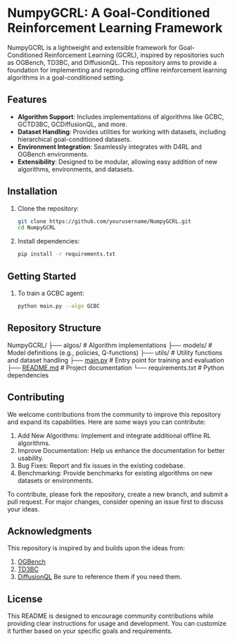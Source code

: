 # NumpyGCRL: A Goal-Conditioned Reinforcement Learning Framework

NumpyGCRL is a lightweight and extensible framework for Goal-Conditioned Reinforcement Learning (GCRL), inspired by repositories such as OGBench, TD3BC, and DiffusionQL. This repository aims to provide a foundation for implementing and reproducing offline reinforcement learning algorithms in a goal-conditioned setting.

## Features
- **Algorithm Support**: Includes implementations of algorithms like GCBC, GCTD3BC, GCDiffusionQL, and more.
- **Dataset Handling**: Provides utilities for working with datasets, including hierarchical goal-conditioned datasets.
- **Environment Integration**: Seamlessly integrates with D4RL and OGBench environments.
- **Extensibility**: Designed to be modular, allowing easy addition of new algorithms, environments, and datasets.

## Installation
1. Clone the repository:
   ```bash
   git clone https://github.com/yourusername/NumpyGCRL.git
   cd NumpyGCRL
2. Install dependencies: 
    ```bash
    pip install -r requirements.txt
## Getting Started
1. To train a GCBC agent:
    ```bash
    python main.py --algo GCBC
## Repository Structure
NumpyGCRL/
├── algos/                # Algorithm implementations
├── models/               # Model definitions (e.g., policies, Q-functions)
├── utils/                # Utility functions and dataset handling
├── [main.py](http://_vscodecontentref_/1)               # Entry point for training and evaluation
├── [README.md](http://_vscodecontentref_/2)             # Project documentation
└── requirements.txt      # Python dependencies
## Contributing
We welcome contributions from the community to improve this repository and expand its capabilities. Here are some ways you can contribute:
   1. Add New Algorithms: Implement and integrate additional offline RL algorithms.
   2. Improve Documentation: Help us enhance the documentation for better usability.
   3. Bug Fixes: Report and fix issues in the existing codebase.
   4. Benchmarking: Provide benchmarks for existing algorithms on new datasets or environments.

To contribute, please fork the repository, create a new branch, and submit a pull request. For major changes, consider opening an issue first to discuss your ideas.
## Acknowledgments
This repository is inspired by and builds upon the ideas from:
1. [OGBench](https://github.com/seohongpark/ogbench)
2. [TD3BC](https://github.com/sfujim/TD3_BC)
3. [DiffusionQL](https://github.com/Zhendong-Wang/Diffusion-Policies-for-Offline-RL)
Be sure to reference them if you need them.
## License
This README is designed to encourage community contributions while providing clear instructions for usage and development. You can customize it further based on your specific goals and requirements.

